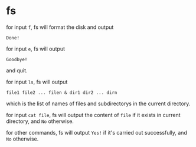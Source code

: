 # fs

for input `f`, fs will format the disk and output

```
Done!
```

for input `e`, fs will output

```
Goodbye!
```

and quit.

for input `ls`, fs will output

```
file1 file2 ... filen & dir1 dir2 ... dirn
```

which is the list of names of files and subdirectorys in the current directory.

for input `cat file`, fs will output the content of `file` if it exists in current directory, and `No` otherwise.

for other commands, fs will output `Yes!` if it's carried out successfully, and `No` otherwise.
